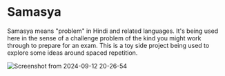 # Samasya

Samasya means "problem" in Hindi and related languages.  It's being used here in the sense of a challenge problem of the kind you might work through to prepare for an exam.  This is a toy side project being used to explore some ideas around spaced repetition.

![Screenshot from 2024-09-12 20-26-54](https://github.com/user-attachments/assets/1c5aa76c-0af9-419e-8510-f4790dcf97bf)
